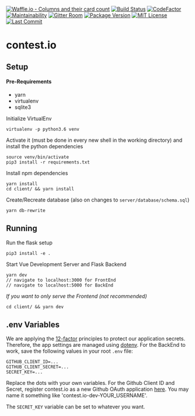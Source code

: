 [![Waffle.io - Columns and their card count](https://badge.waffle.io/flxwu/contest.io.png?columns=all)](https://waffle.io/flxwu/contest.io?utm_source=badge) [![Build Status](https://travis-ci.org/flxwu/contest.io.svg?branch=master)](https://travis-ci.org/flxwu/contest.io) [![CodeFactor](https://www.codefactor.io/repository/github/flxwu/contest.io/badge)](https://www.codefactor.io/repository/github/flxwu/contest.io) [![Maintainability](https://api.codeclimate.com/v1/badges/94bd6495607faf304515/maintainability)](https://codeclimate.com/github/flxwu/contest.io/maintainability) [![Gitter Room](https://img.shields.io/gitter/room/contest-io/Lobby.svg)](https://gitter.im/contest-io/Lobby) [![Package Version](https://img.shields.io/github/package-json/v/flxwu/contest.io.svg)](https://github.com/flxwu/contest.io/blob/master/package.json) [![MIT License](https://img.shields.io/github/license/flxwu/contest.io.svg)](https://github.com/flxwu/contest.io/blob/master/LICENSE) [![Last Commit](https://img.shields.io/github/last-commit/flxwu/contest.io.svg)](https://github.com/flxwu/contest.io/commits/master)
# contest.io

## Setup

#### Pre-Requirements
- yarn 
- virtualenv
- sqlite3

Initialize VirtualEnv
```
virtualenv -p python3.6 venv
```

Activate it (must be done in every new shell in the working directory) and install the python dependencies
```
source venv/bin/activate
pip3 install -r requirements.txt
```

Install npm dependencies
```
yarn install
cd client/ && yarn install
```

Create/Recreate database (also on changes to `server/database/schema.sql`)
```
yarn db-rewrite
```

## Running

Run the flask setup
```
pip3 install -e .
```

Start Vue Development Server and Flask Backend
```
yarn dev
// navigate to localhost:3000 for FrontEnd
// navigate to localhost:5000 for BackEnd
```

_If you want to only serve the Frontend (not recommended)_
```
cd client/ && yarn dev
```

## .env Variables

We are applying the [12-factor](http://12factor.net/) principles to protect our application secrets. Therefore, the app settings are managed using [dotenv](https://github.com/theskumar/python-dotenv). For the BackEnd to work, save the following values in your root `.env` file:

```
GITHUB_CLIENT_ID=...
GITHUB_CLIENT_SECRET=...
SECRET_KEY=...
```
Replace the dots with your own variables. For the Github Client ID and Secret, register contest.io as a new Github OAuth application [here](https://github.com/settings/applications/new). You may name it something like 'contest.io-dev-YOUR_USERNAME'.

The `SECRET_KEY` variable can be set to whatever you want.
